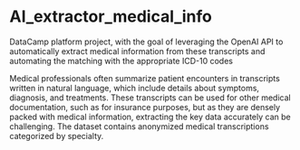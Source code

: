 # AI_extractor_medical_info
DataCamp platform project, with the goal of  leveraging the OpenAI API to automatically extract medical information from these transcripts and automating the matching with the appropriate ICD-10 codes

Medical professionals often summarize patient encounters in transcripts written in natural language, which include details about symptoms, diagnosis, and treatments. These transcripts can be used for other medical documentation, such as for insurance purposes, but as they are densely packed with medical information, extracting the key data accurately can be challenging. The dataset contains anonymized medical transcriptions categorized by specialty.
